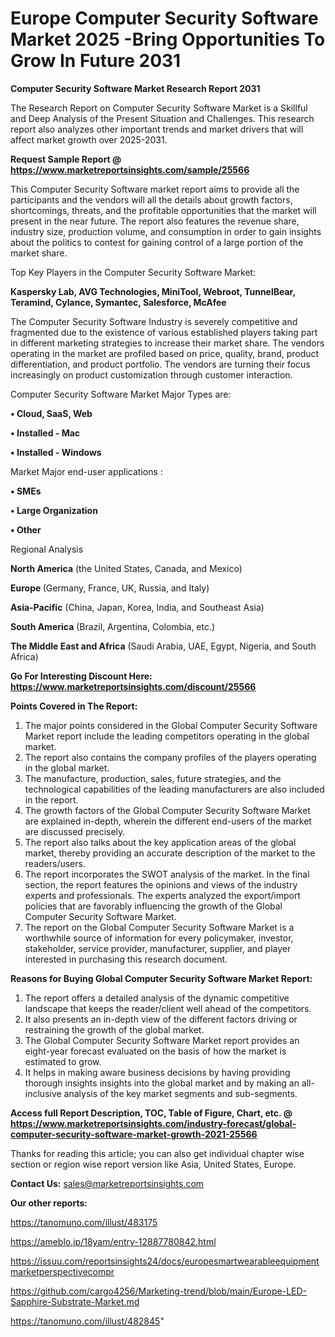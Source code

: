 # Europe Computer Security Software Market 2025 -Bring Opportunities To Grow In Future 2031

<strong>Computer Security Software Market Research Report 2031</strong>

The Research Report on Computer Security Software Market is a Skillful and Deep Analysis of the Present Situation and Challenges. This research report also analyzes other important trends and market drivers that will affect market growth over 2025-2031.

<strong>Request Sample Report @ <a href=https://www.marketreportsinsights.com/sample/25566>https://www.marketreportsinsights.com/sample/25566</a></strong>

This Computer Security Software market report aims to provide all the participants and the vendors will all the details about growth factors, shortcomings, threats, and the profitable opportunities that the market will present in the near future. The report also features the revenue share, industry size, production volume, and consumption in order to gain insights about the politics to contest for gaining control of a large portion of the market share.

Top Key Players in the Computer Security Software Market:

<strong>Kaspersky Lab, AVG Technologies, MiniTool, Webroot, TunnelBear, Teramind, Cylance, Symantec, Salesforce, McAfee</strong>

The Computer Security Software Industry is severely competitive and fragmented due to the existence of various established players taking part in different marketing strategies to increase their market share. The vendors operating in the market are profiled based on price, quality, brand, product differentiation, and product portfolio. The vendors are turning their focus increasingly on product customization through customer interaction.

Computer Security Software Market Major Types are:

<strong>• Cloud, SaaS, Web

• Installed - Mac

• Installed - Windows</strong>

Market Major end-user applications :

<strong>• SMEs

• Large Organization

• Other</strong>

Regional Analysis

</u><strong><b>North America</b></strong> (the United States, Canada, and Mexico)

<strong><b>Europe </b></strong>(Germany, France, UK, Russia, and Italy)

<strong><b>Asia-Pacific</b></strong> (China, Japan, Korea, India, and Southeast Asia)

<strong><b>South America</b></strong> (Brazil, Argentina, Colombia, etc.)

<strong><b>The Middle East and Africa</b></strong> (Saudi Arabia, UAE, Egypt, Nigeria, and South Africa)

<strong>Go For Interesting Discount Here: <a href=https://www.marketreportsinsights.com/discount/25566>https://www.marketreportsinsights.com/discount/25566</a></strong>

<strong>Points Covered in The Report:</strong>
<ol>
  <li>The major points considered in the Global Computer Security Software Market report include the leading competitors operating in the global market.</li>
  <li>The report also contains the company profiles of the players operating in the global market.</li>
  <li>The manufacture, production, sales, future strategies, and the technological capabilities of the leading manufacturers are also included in the report.</li>
  <li>The growth factors of the Global Computer Security Software Market are explained in-depth, wherein the different end-users of the market are discussed precisely.</li>
  <li>The report also talks about the key application areas of the global market, thereby providing an accurate description of the market to the readers/users.</li>
  <li>The report incorporates the SWOT analysis of the market. In the final section, the report features the opinions and views of the industry experts and professionals. The experts analyzed the export/import policies that are favorably influencing the growth of the Global Computer Security Software Market.</li>
  <li>The report on the Global Computer Security Software Market is a worthwhile source of information for every policymaker, investor, stakeholder, service provider, manufacturer, supplier, and player interested in purchasing this research document.</li>
</ol>
<strong>Reasons for Buying Global Computer Security Software Market Report:</strong>

<ol>
  <li>The report offers a detailed analysis of the dynamic competitive landscape that keeps the reader/client well ahead of the competitors.</li>
  <li>It also presents an in-depth view of the different factors driving or restraining the growth of the global market.</li>
  <li>The Global Computer Security Software Market report provides an eight-year forecast evaluated on the basis of how the market is estimated to grow.</li>
  <li>It helps in making aware business decisions by having providing thorough insights insights into the global market and by making an all-inclusive analysis of the key market segments and sub-segments.</li>
</ol>
<strong>Access full Report Description, TOC, Table of Figure, Chart, etc. @ <a href=https://www.marketreportsinsights.com/industry-forecast/global-computer-security-software-market-growth-2021-25566>https://www.marketreportsinsights.com/industry-forecast/global-computer-security-software-market-growth-2021-25566</a></strong>


Thanks for reading this article; you can also get individual chapter wise section or region wise report version like Asia, United States, Europe.

<strong>Contact Us:</strong>
sales@marketreportsinsights.com

<strong>Our other reports:</strong>

<a href=https://tanomuno.com/illust/483175>https://tanomuno.com/illust/483175</a>

<a href=https://ameblo.jp/18yam/entry-12887780842.html>https://ameblo.jp/18yam/entry-12887780842.html</a>

<a href=https://issuu.com/reportsinsights24/docs/europesmartwearableequipmentmarketperspectivecompr>https://issuu.com/reportsinsights24/docs/europesmartwearableequipmentmarketperspectivecompr</a>

<a href=https://github.com/cargo4256/Marketing-trend/blob/main/Europe-LED-Sapphire-Substrate-Market.md>https://github.com/cargo4256/Marketing-trend/blob/main/Europe-LED-Sapphire-Substrate-Market.md</a>

<a href=https://tanomuno.com/illust/482845>https://tanomuno.com/illust/482845</a>"
